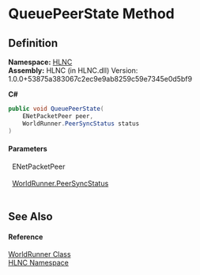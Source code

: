 # QueuePeerState Method




## Definition
**Namespace:** <a href="N_HLNC">HLNC</a>  
**Assembly:** HLNC (in HLNC.dll) Version: 1.0.0+53875a383067c2ec9e9ab8259c59e7345e0d5bf9

**C#**
``` C#
public void QueuePeerState(
	ENetPacketPeer peer,
	WorldRunner.PeerSyncStatus status
)
```



#### Parameters
<dl><dt>  ENetPacketPeer</dt><dd> </dd><dt>  <a href="T_HLNC_WorldRunner_PeerSyncStatus">WorldRunner.PeerSyncStatus</a></dt><dd> </dd></dl>

## See Also


#### Reference
<a href="T_HLNC_WorldRunner">WorldRunner Class</a>  
<a href="N_HLNC">HLNC Namespace</a>  
